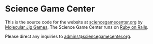 # Science Game Center

This is the source code for the website at [sciencegamecenter.org](https://www.sciencegamecenter.org) by [Molecular Jig Games](http://www.molecularjig.com/). The Science Game Center runs on [Ruby on Rails](http://rubyonrails.org/).

Please direct any inquiries to [admins@sciencegamecenter.org](mailto:admins@sciencegamecenter.org).
